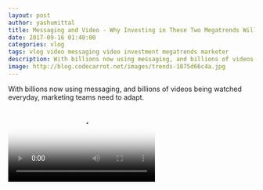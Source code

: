 ```yaml
---
layout: post
author: yashumittal
title: Messaging and Video - Why Investing in These Two Megatrends Will Make You a Better Marketer
date: 2017-09-16 01:40:00
categories: vlog
tags: vlog video messaging video investment megatrends marketer
description: With billions now using messaging, and billions of videos being watched everyday, marketing teams need to adapt. Here are some best practices that can help
image: http://blog.codecarrot.net/images/trends-1875d66c4a.jpg
---
```


With billions now using messaging, and billions of videos being watched everyday, marketing teams need to adapt.

<video poster="http://blog.codecarrot.net/images/messaging-and-video-megatrends.png" controls>
  <source src="https://r3---sn-cvh7kn7d.googlevideo.com/videoplayback?id=e37f20067521ae25&itag=18&source=blogger&mm=31&mn=sn-cvh7kn7d&ms=au&mv=m&pl=24&ei=caXHWfmgC5SeiQPJr5igDA&mime=video/mp4&lmt=1506255152482306&mt=1506256133&ip=103.253.148.227&ipbits=0&expire=1506285041&sparams=ip,ipbits,expire,id,itag,source,mm,mn,ms,mv,pl,ei,mime,lmt&signature=5F3EB0DD5063114747EF110CD55773923B065156.1727C6C028E139A6D15A89B7FC0BE15324A13E44&key=ck2&cpn=QuIMVAXIAHjCYYcR&c=WEB&cver=1.20170921" type="video/mp4">
</video>
